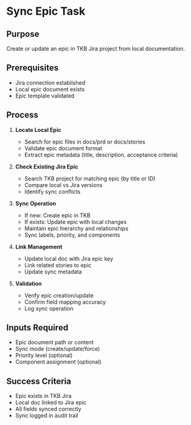 # Sync Epic Task

## Purpose
Create or update an epic in TKB Jira project from local documentation.

## Prerequisites
- Jira connection established
- Local epic document exists
- Epic template validated

## Process
1. **Locate Local Epic**
   - Search for epic files in docs/prd or docs/stories
   - Validate epic document format
   - Extract epic metadata (title, description, acceptance criteria)

2. **Check Existing Jira Epic**
   - Search TKB project for matching epic (by title or ID)
   - Compare local vs Jira versions
   - Identify sync conflicts

3. **Sync Operation**
   - If new: Create epic in TKB
   - If exists: Update epic with local changes
   - Maintain epic hierarchy and relationships
   - Sync labels, priority, and components

4. **Link Management**
   - Update local doc with Jira epic key
   - Link related stories to epic
   - Update sync metadata

5. **Validation**
   - Verify epic creation/update
   - Confirm field mapping accuracy
   - Log sync operation

## Inputs Required
- Epic document path or content
- Sync mode (create/update/force)
- Priority level (optional)
- Component assignment (optional)

## Success Criteria
- Epic exists in TKB Jira
- Local doc linked to Jira epic
- All fields synced correctly
- Sync logged in audit trail
